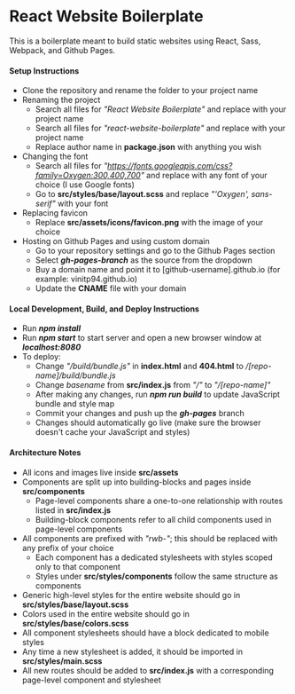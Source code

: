 # React Website Boilerplate

This is a boilerplate meant to build static websites using React, Sass, Webpack, and Github Pages.

#### Setup Instructions
* Clone the repository and rename the folder to your project name
* Renaming the project
    * Search all files for *"React Website Boilerplate"* and replace with your project name
    * Search all files for *"react-website-boilerplate"* and replace with your project name
    * Replace author name in **package.json** with anything you wish
* Changing the font
    * Search all files for *"https://fonts.googleapis.com/css?family=Oxygen:300,400,700"* and replace with any font of your choice (I use Google fonts)
    * Go to **src/styles/base/layout.scss** and replace *"'Oxygen', sans-serif"* with your font
* Replacing favicon
    * Replace **src/assets/icons/favicon.png** with the image of your choice
* Hosting on Github Pages and using custom domain
    * Go to your repository settings and go to the Github Pages section
    * Select ***gh-pages-branch*** as the source from the dropdown
    * Buy a domain name and point it to [github-username].github.io (for example: vinitp94.github.io)
    * Update the **CNAME** file with your domain

#### Local Development, Build, and Deploy Instructions
* Run ***npm install***
* Run ***npm start*** to start server and open a new browser window at ***localhost:8080***
* To deploy:
    * Change *"/build/bundle.js"* in **index.html** and **404.html** to */[repo-name]/build/bundle.js*
    * Change *basename* from **src/index.js** from *"/"* to *"/[repo-name]"*
    * After making any changes, run ***npm run build*** to update JavaScript bundle and style map
    * Commit your changes and push up the ***gh-pages*** branch
    * Changes should automatically go live (make sure the browser doesn't cache your JavaScript and styles)

#### Architecture Notes
* All icons and images live inside **src/assets**
* Components are split up into building-blocks and pages inside **src/components**
    * Page-level components share a one-to-one relationship with routes listed in **src/index.js**
    * Building-block components refer to all child components used in page-level components
* All components are prefixed with *"rwb-"*; this should be replaced with any prefix of your choice
    * Each component has a dedicated stylesheets with styles scoped only to that component
    * Styles under **src/styles/components** follow the same structure as components
* Generic high-level styles for the entire website should go in **src/styles/base/layout.scss**
* Colors used in the entire website should go in **src/styles/base/colors.scss**
* All component stylesheets should have a block dedicated to mobile styles
* Any time a new stylesheet is added, it should be imported in **src/styles/main.scss**
* All new routes should be added to **src/index.js** with a corresponding page-level component and stylesheet
